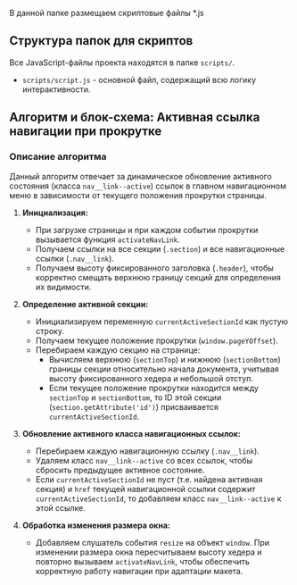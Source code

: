 В данной папке размещаем скриптовые файлы *.js



## Структура папок для скриптов
Все JavaScript-файлы проекта находятся в папке `scripts/`.
*   `scripts/script.js` - основной файл, содержащий всю логику интерактивности.

## Алгоритм и блок-схема: Активная ссылка навигации при прокрутке

### Описание алгоритма
Данный алгоритм отвечает за динамическое обновление активного состояния (класса `nav__link--active`) ссылок в главном навигационном меню в зависимости от текущего положения прокрутки страницы.

1.  **Инициализация:**
    *   При загрузке страницы и при каждом событии прокрутки вызывается функция `activateNavLink`.
    *   Получаем ссылки на все секции (`.section`) и все навигационные ссылки (`.nav__link`).
    *   Получаем высоту фиксированного заголовка (`.header`), чтобы корректно смещать верхнюю границу секций для определения их видимости.

2.  **Определение активной секции:**
    *   Инициализируем переменную `currentActiveSectionId` как пустую строку.
    *   Получаем текущее положение прокрутки (`window.pageYOffset`).
    *   Перебираем каждую секцию на странице:
        *   Вычисляем верхнюю (`sectionTop`) и нижнюю (`sectionBottom`) границы секции относительно начала документа, учитывая высоту фиксированного хедера и небольшой отступ.
        *   Если текущее положение прокрутки находится между `sectionTop` и `sectionBottom`, то ID этой секции (`section.getAttribute('id')`) присваивается `currentActiveSectionId`.

3.  **Обновление активного класса навигационных ссылок:**
    *   Перебираем каждую навигационную ссылку (`.nav__link`).
    *   Удаляем класс `nav__link--active` со всех ссылок, чтобы сбросить предыдущее активное состояние.
    *   Если `currentActiveSectionId` не пуст (т.е. найдена активная секция) и `href` текущей навигационной ссылки содержит `currentActiveSectionId`, то добавляем класс `nav__link--active` к этой ссылке.

4.  **Обработка изменения размера окна:**
    *   Добавляем слушатель события `resize` на объект `window`. При изменении размера окна пересчитываем высоту хедера и повторно вызываем `activateNavLink`, чтобы обеспечить корректную работу навигации при адаптации макета.
